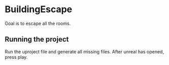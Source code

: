 # BuildingEscape

Goal is to escape all the rooms.

## Running the project

Run the uproject file and generate all missing files.
After unreal has opened, press play. 
